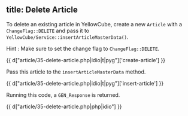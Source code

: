 title: Delete Article
---

To delete an existing article in YellowCube, create a new `Article` with a `ChangeFlag::DELETE`
and pass it to `YellowCube/Service::insertArticleMasterData()`.

Hint
:   Make sure to set the change flag to `ChangeFlag::DELETE`.

{{ d["article/35-delete-article.php|idio|t|pyg"]['create-article'] }}

Pass this article to the `insertArticleMasterData` method.

{{ d["article/35-delete-article.php|idio|t|pyg"]['insert-article'] }}

Running this code, a `GEN_Response` is returned.

{{ d["article/35-delete-article.php|php|idio"] }}

